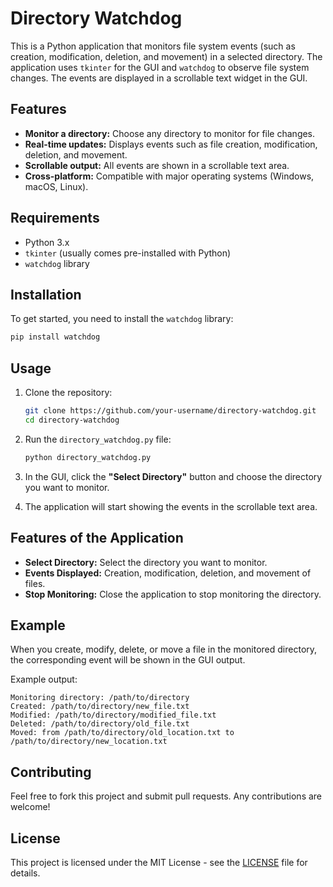 
# Directory Watchdog

This is a Python application that monitors file system events (such as creation, modification, deletion, and movement) in a selected directory. The application uses `tkinter` for the GUI and `watchdog` to observe file system changes. The events are displayed in a scrollable text widget in the GUI.

## Features
- **Monitor a directory:** Choose any directory to monitor for file changes.
- **Real-time updates:** Displays events such as file creation, modification, deletion, and movement.
- **Scrollable output:** All events are shown in a scrollable text area.
- **Cross-platform:** Compatible with major operating systems (Windows, macOS, Linux).

## Requirements
- Python 3.x
- `tkinter` (usually comes pre-installed with Python)
- `watchdog` library

## Installation

To get started, you need to install the `watchdog` library:

```bash
pip install watchdog
```

## Usage

1. Clone the repository:
   ```bash
   git clone https://github.com/your-username/directory-watchdog.git
   cd directory-watchdog
   ```

2. Run the `directory_watchdog.py` file:
   ```bash
   python directory_watchdog.py
   ```

3. In the GUI, click the **"Select Directory"** button and choose the directory you want to monitor. 
4. The application will start showing the events in the scrollable text area. 

## Features of the Application

- **Select Directory:** Select the directory you want to monitor.
- **Events Displayed:** Creation, modification, deletion, and movement of files.
- **Stop Monitoring:** Close the application to stop monitoring the directory.

## Example

When you create, modify, delete, or move a file in the monitored directory, the corresponding event will be shown in the GUI output.

Example output:

```
Monitoring directory: /path/to/directory
Created: /path/to/directory/new_file.txt
Modified: /path/to/directory/modified_file.txt
Deleted: /path/to/directory/old_file.txt
Moved: from /path/to/directory/old_location.txt to /path/to/directory/new_location.txt
```

## Contributing

Feel free to fork this project and submit pull requests. Any contributions are welcome!

## License

This project is licensed under the MIT License - see the [LICENSE](LICENSE) file for details.
